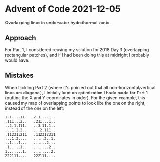 # Advent of Code 2021-12-05

Overlapping lines in underwater hydrothermal vents.

## Approach

For Part 1, I considered reusing my solution for 2018 Day 3 (overlapping rectangular patches), and if I had been doing this at midnight I probably would have.

## Mistakes

When tackling Part 2 (where it's pointed out that all non-horizontal/vertical lines are diagonal), I initially kept an optimization I hade made for Part 1 (putting the X and Y coordinates in order). For the given example, this caused my map of overlapping points to look like the one on the right, instead of the one on the left:

```
1.1....11.   2.1....1..
.111...2..   .211...1..
..2.1.111.   ..3.11.1..
...1.2.2..   ...2.111..
.112313211   .112312311
...1.2....   .....2..1.
..1...1...   ......2...
.1.....1..   .......2..
1.......1.   ........2.
222111....   222111....
```
